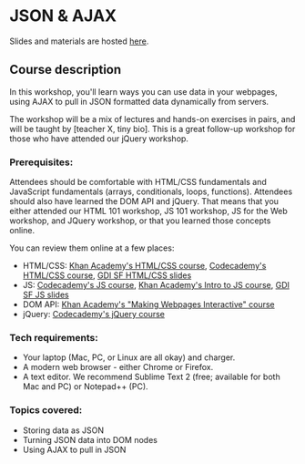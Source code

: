 # JSON & AJAX

Slides and materials are hosted [here](http://hyendler.github.io/ajax).

## Course description

In this workshop, you'll learn ways you can use data in your webpages, using AJAX
to pull in JSON formatted data dynamically from servers.

The workshop will be a mix of lectures and hands-on exercises in pairs, and will be taught by [teacher X, tiny bio]. This is a great follow-up workshop for those who have attended our jQuery workshop.

### Prerequisites:

Attendees should be comfortable with HTML/CSS fundamentals and JavaScript fundamentals (arrays, conditionals, loops, functions). Attendees should also have learned the DOM API and jQuery. That means that you either attended our HTML 101 workshop, JS 101 workshop, JS for the Web workshop, and JQuery workshop, or that you learned those concepts online. 

You can review them online at a few places:
* HTML/CSS: [Khan Academy's HTML/CSS course](https://khanacademy.org/html-css), [Codecademy's HTML/CSS course](https://www.codecademy.com/tracks/web), [GDI SF HTML/CSS slides](http://teaching-materials.org/htmlcss-1day)
* JS: [Codecademy's JS course](https://www.codecademy.com/tracks/javascript), [Khan Academy's Intro to JS course](https://khanacademy.org/programming),  [GDI SF JS slides](http://teaching-materials.org/javascript)
* DOM API: [Khan Academy's "Making Webpages Interactive" course](https://khanacademy.org/html-css-js)
* jQuery: [Codecademy's jQuery course](https://www.codecademy.com/tracks/jquery)


### Tech requirements:

* Your laptop (Mac, PC, or Linux are all okay) and charger.
* A modern web browser - either Chrome or Firefox. 
* A text editor. We recommend Sublime Text 2 (free; available for both Mac and PC) or Notepad++ (PC).

### Topics covered:

* Storing data as JSON
* Turning JSON data into DOM nodes
* Using AJAX to pull in JSON